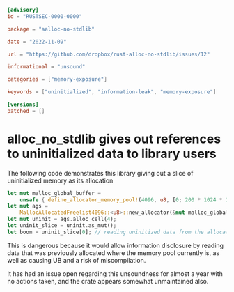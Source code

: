 ```toml
[advisory]
id = "RUSTSEC-0000-0000"

package = "aalloc-no-stdlib"

date = "2022-11-09"

url = "https://github.com/dropbox/rust-alloc-no-stdlib/issues/12"

informational = "unsound"

categories = ["memory-exposure"]

keywords = ["uninitialized", "information-leak", "memory-exposure"]

[versions]
patched = []
```

# alloc_no_stdlib gives out references to uninitialized data to library users

The following code demonstrates this library giving out a slice of uninitialized memory as its allocation 

```rust
let mut malloc_global_buffer =
	unsafe { define_allocator_memory_pool!(4096, u8, [0; 200 * 1024 * 1024], malloc) };
let mut ags =
	MallocAllocatedFreelist4096::<u8>::new_allocator(&mut malloc_global_buffer.data, bzero);
let mut uninit = ags.alloc_cell(4);
let uninit_slice = uninit.as_mut();
let boom = uninit_slice[0]; // reading uninitized data from the allocation
```

This is dangerous because it would allow information disclosure by reading data that was previously allocated where the memory pool currently is, as well as causing UB and a risk of miscompilation.

It has had an issue open regarding this unsoundness for almost a year with no actions taken, and the crate appears somewhat unmaintained also.